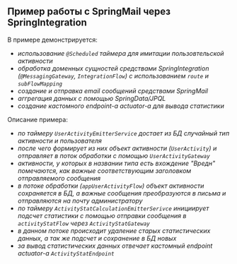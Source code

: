 ﻿## Пример работы с SpringMail через SpringIntegration

В примере демонстрируется:
* *использование `@Scheduled` таймера для имитации пользовтельской активности*   
* *обработка доменных сущностей средствами SpringIntegration (`@MessagingGateway`, `IntegrationFlow`) с использованием `route` и `subFlowMapping`*   
* *создание и отправка email сообщений средствами SpringMail*
* *аггрегация данных с помощью SpringData/JPQL*
* *создание кастомного endpoint-а actuator-а для вывода статистики*

Описание примера:
* *по таймеру `UserActivityEmitterService` достает из БД случайный тип активности и пользователя*   
* *после чего формирует из них объект активности (`UserActivity`) и отправляет в поток обработки с помощью `UserActivityGateway`*
* *активности, у которых в названии типа есть вхождение "Вредн" помечаются, как важные соответствующим заголовком отправляемого сообщения*
* *в потоке обработки (`appUserActivityFlow`) объект активности сохраняется в БД, а важные сообщения преобразуются в письма и отправляются на почту администратору*
* *по таймеру `ActivityStatCalculationEmitterSerivce` инициирует подсчет статистики с помощью отправки сообщения в `activityStatFlow` через `ActivityStatGateway`*
* *в данном потоке происходит удаление старых статистических данных, а так же подсчет и сохранение в БД новых*
* *за вывод статистических данных отвечает кастомный endpoint actuator-а `ActivityStatEndpoint`*

